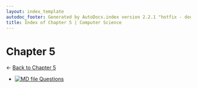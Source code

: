 ```yaml
---
layout: index_template
autodoc_footer: Generated by AutoDocs.index version 2.2.1 "hotfix - documents actually work now" ⓒ Starwort, 2020
title: Index of Chapter 5 | Computer Science
---
```


# **Chapter 5**

← [Back to Chapter 5](..)

- [![MD file](https://img.icons8.com/windows/512/03dac6/regular-document.png) Questions](Paper_1/section_1/chapter_5/questions.md)
